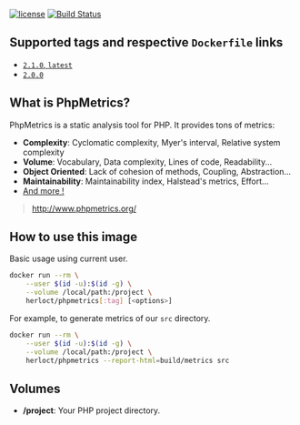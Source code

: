 [![license](https://img.shields.io/github/license/herloct/docker-phpmetrics.svg)]()
[![Build Status](https://travis-ci.org/herloct/docker-phpmetrics.svg?branch=master)](https://travis-ci.org/herloct/docker-phpmetrics)

## Supported tags and respective `Dockerfile` links

* [`2.1.0`, `latest`](https://github.com/herloct/docker-phpmetrics/blob/2.1.0/Dockerfile)
* [`2.0.0`](https://github.com/herloct/docker-phpmetrics/blob/2.0.0/Dockerfile)

## What is PhpMetrics?

PhpMetrics is a static analysis tool for PHP. It provides tons of metrics:

* **Complexity**: Cyclomatic complexity, Myer's interval, Relative system complexity
* **Volume**: Vocabulary, Data complexity, Lines of code, Readability...
* **Object Oriented**: Lack of cohesion of methods, Coupling, Abstraction...
* **Maintainability**: Maintainability index, Halstead's metrics, Effort...
* [And more !](http://www.phpmetrics.org//documentation/index.html)

> http://www.phpmetrics.org/

## How to use this image

Basic usage using current user.

```sh
docker run --rm \
    --user $(id -u):$(id -g) \
    --volume /local/path:/project \
    herloct/phpmetrics[:tag] [<options>]
```

For example, to generate metrics of our `src` directory.

```sh
docker run --rm \
    --user $(id -u):$(id -g) \
    --volume /local/path:/project \
    herloct/phpmetrics --report-html=build/metrics src
```

## Volumes

* **/project**: Your PHP project directory.
